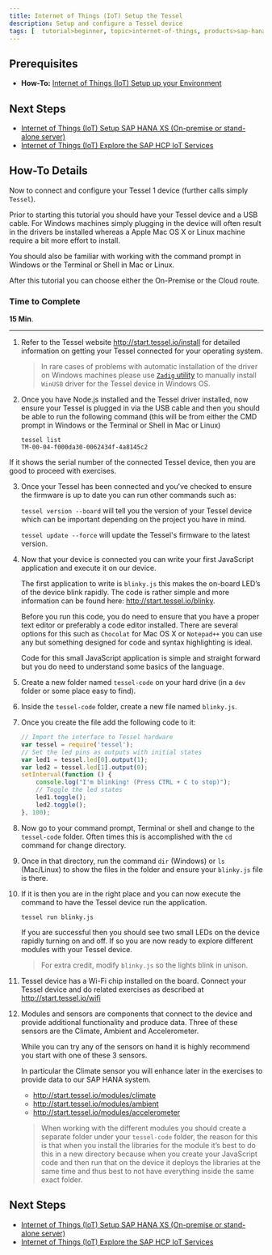 ```yaml
---
title: Internet of Things (IoT) Setup the Tessel
description: Setup and configure a Tessel device
tags: [  tutorial>beginner, topic>internet-of-things, products>sap-hana, products>sap-hana-cloud-platform, tutorial>how-to ]
---
```

## Prerequisites  
 - **How-To:** [Internet of Things (IoT) Setup up your Environment](http://www.sap.com/developer/how-tos/iot-tessel-setup.html)

## Next Steps
 - [Internet of Things (IoT) Setup SAP HANA XS (On-premise or stand-alone server)](http://www.sap.com/developer/tutorials/iot-part2-hanaxs-setup.html)
 - [Internet of Things (IoT) Explore the SAP HCP IoT Services](http://www.sap.com/developer/tutorials/iot-part6-hcp-services.html)


## How-To Details
Now to connect and configure your Tessel 1 device (further calls simply `Tessel`).

Prior to starting this tutorial you should have your Tessel device and a USB cable. For Windows machines simply plugging in the device will often result in the drivers be installed whereas a Apple Mac OS X or Linux machine require a bit more effort to install.

You should also be familiar with working with the command prompt in Windows or the Terminal or Shell in Mac or Linux.

After this tutorial you can choose either the On-Premise or the Cloud route.


### Time to Complete
**15 Min**.

---

1. Refer to the Tessel website <http://start.tessel.io/install> for detailed information on getting your Tessel connected for your operating system.    

    >In rare cases of problems with automatic installation of the driver on Windows machines please use [`Zadig` utility](http://zadig.akeo.ie/) to manually install `WinUSB` driver for the Tessel device in Windows OS.

2. Once you have Node.js installed and the Tessel driver installed, now ensure your Tessel is plugged in via the USB cable and then you should be able to run the following command (this will be from either the CMD prompt in Windows or the Terminal or Shell in Mac or Linux)



    ```
    tessel list
    TM-00-04-f000da30-0062434f-4a8145c2
    ```
If it shows the serial number of the connected Tessel device, then you are good to proceed with exercises.


3. Once your Tessel has been connected and you’ve checked to ensure the firmware is up to date you can run other commands such as:

    `tessel version --board`
    will tell you the version of your Tessel device which can be important depending on the project you have in mind.

    `tessel update --force`
    will update the Tessel's firmware to the latest version.

2. Now that your device is connected you can write your first JavaScript application and execute it on our device.

    The first application to write is `blinky.js` this makes the on-board LED’s of the device blink rapidly. The code is rather simple and more information can be found here: <http://start.tessel.io/blinky>.

    Before you run this code, you do need to ensure that you have a proper text editor or preferably a code editor installed. There are several options for this such as `Chocolat` for Mac OS X or `Notepad++` you can use any but something designed for code and syntax highlighting is ideal.

    Code for this small JavaScript application is simple and straight forward but you do need to understand some basics of the language.

3. Create a new folder named `tessel-code` on your hard drive (in a `dev` folder or some place easy to find).

4. Inside the `tessel-code` folder, create a new file named `blinky.js`.


5. Once you create the file add the following code to it:

    ```javascript
    // Import the interface to Tessel hardware
    var tessel = require('tessel');
    // Set the led pins as outputs with initial states
    var led1 = tessel.led[0].output(1);
    var led2 = tessel.led[1].output(0);
    setInterval(function () {
        console.log("I'm blinking! (Press CTRL + C to stop)");
        // Toggle the led states
        led1.toggle();
        led2.toggle();
    }, 100);
    ```

6. Now go to your command prompt, Terminal or shell and change to the `tessel-code` folder. Often times this is accomplished with the `cd` command for change directory.

7. Once in that directory, run the command `dir` (Windows) or `ls` (Mac/Linux) to show the files in the folder and ensure your `blinky.js` file is there.


8. If it is then you are in the right place and you can now execute the command to have the Tessel device run the application.

    `tessel run blinky.js`

    If you are successful then you should see two small LEDs on the device rapidly turning on and off. If so you are now ready to explore different modules with your Tessel device.

    >For extra credit, modify `blinky.js` so the lights blink in unison.

9. Tessel device has a Wi-Fi chip installed on the board. Connect your Tessel device and do related exercises as described at <http://start.tessel.io/wifi>

10. Modules and sensors are components that connect to the device and provide additional functionality and produce data. Three of these sensors are the Climate, Ambient and Accelerometer.

    While you can try any of the sensors on hand it is highly recommend you start with one of these 3 sensors.

    In particular the Climate sensor you will enhance later in the exercises to provide data to our SAP HANA system.

    - <http://start.tessel.io/modules/climate>
    - <http://start.tessel.io/modules/ambient>
    - <http://start.tessel.io/modules/accelerometer>

    > When working with the different modules you should create a separate folder under your `tessel-code` folder, the reason for this is that when you install the libraries for the module it’s best to do this in a new directory because when you create your JavaScript code and then run that on the device it deploys the libraries at the same time and thus best to not have everything inside the same exact folder.

## Next Steps
 - [Internet of Things (IoT) Setup SAP HANA XS (On-premise or stand-alone server)](http://www.sap.com/developer/tutorials/iot-part2-hanaxs-setup.html)
 - [Internet of Things (IoT) Explore the SAP HCP IoT Services](http://www.sap.com/developer/tutorials/iot-part6-hcp-services.html)
